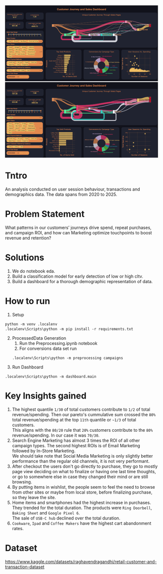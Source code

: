![Sample Report Page](public/ScreenShot%201.PNG)
![Sample Report Page](public/ScreenShot%202.PNG)

# Tntro
An analysis conducted on user session behaviour, transactions and demographics data. The data spans from 2020 to 2025.

# Problem Statement
What patterns in our customers’ journeys drive spend, repeat purchases, and campaign ROI, and how can Marketing optimize touchpoints to boost revenue and retention?

# Solutions
1. We do notebook eda.
2. Build a classification model for early detection of low or high cltv.
3. Build a dashboard for a thorough demographic representation of data.

# How to run
1. Setup
```
python -m venv .localenv
.localenv\Scripts\python -m pip install -r requirements.txt
```
2. ProcessedData Generation
    1. Run the Preprocessing.ipynb notebook
    2. For conversions data set run
    ```
    .localenv\Scripts\python -m preprocessing campaigns
    ```
3. Run Dashboard
```
.localenv\Scripts\python -m dashboard.main
```

# Key Insights gained
1. The highest quantile `1/30` of total customers contribute to `1/2` of total revenue/spending. Then our pareto's cummulative sum crossed the `80%` total revenue/spending at the top `11th` quantile or `~1/3` of total customers.<br>
    This aligns with the `80/20` rule that `20%` customers contribute to the `80%` revenue/spending. In our case it was `70/30`.
2. Search Engine Marketing has almost 3 times the ROI of all other campaign types. The second highest ROIs is of Email Marketing followed by In-Store Marketing.<br>
    We should take note that Social Media Marketing is only slightly better performance than the regular old channels, it is not very performant.
3. After checkout the users don't go directly to purchase, they go to mostly page view deciding on what to finalize or having one last time thoughts, or go to somewhere else in case they changed their mind or are still browsing.
4. By putting items in wishlist, the people seem to feel the need to browse from other sites or maybe from local store, before finalizing purchase, so they leave the site.
5. Home items and smartphones had the highest increase in purchases. They trended for the total duration. The products were `Ring Doorbell`, `Baking Sheet` and `Google Pixel 6`.<br>
    The sale of `USB-C hub` declined over the total duration.
6. `Cookware`, `Ipad` and `Coffee Makers` have the highest cart abandonment rates.


# Dataset
https://www.kaggle.com/datasets/raghavendragandhi/retail-customer-and-transaction-dataset
